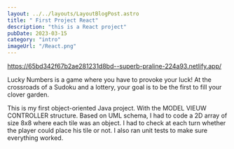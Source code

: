 ```yaml
---
layout: ../../layouts/LayoutBlogPost.astro
title: " First Project React"
description: "this is a React project"
pubDate: 2023-03-15
category: "intro"
imageUrl: "/React.png"
---
```


https://65bd342f67b2ae281231d8bd--superb-praline-224a93.netlify.app/

Lucky Numbers is a game where you have to provoke your luck! At the crossroads of a Sudoku and a lottery, your goal is to be the first to fill your clover garden.

This is my first object-oriented Java project. With the MODEL VIEUW CONTROLLER structure. Based on UML schema, I had to code a 2D array of size 8x8 where each tile was an object. I had to check at each turn whether the player could place his tile or not. I also ran unit tests to make sure everything worked.

<!-- # Hi there!

This Markdown file creates a page at `your-domain.com/post1/`

It probably isn't styled much, but Markdown does support:

- **bold** and _italics._
- lists
- [links](https://astro.build)
- and more! -->
